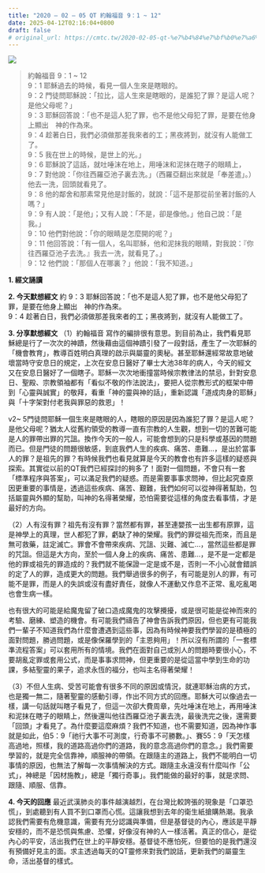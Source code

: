 ```yaml
---
title: "2020 – 02 – 05 QT 約翰福音 9：1 ~ 12"
date: 2025-04-12T02:16:04+0800
draft: false
# original_url: https://cmtc.tw/2020-02-05-qt-%e7%b4%84%e7%bf%b0%e7%a6%8f%e9%9f%b3-9%ef%bc%9a1-12
---
```


![](/images/qt.jpg)
> 約翰福音 9：1 ~ 12  
> 9：1 耶穌過去的時候，看見一個人生來是瞎眼的。  
> 9：2 門徒問耶穌說：「拉比，這人生來是瞎眼的，是誰犯了罪？是這人呢？是他父母呢？」  
> 9：3 耶穌回答說：「也不是這人犯了罪，也不是他父母犯了罪，是要在他身上顯出　神的作為來。  
> 9：4 趁著白日，我們必須做那差我來者的工；黑夜將到，就沒有人能做工了。  
> 9：5 我在世上的時候，是世上的光。」  
> 9：6 耶穌說了這話，就吐唾沫在地上，用唾沫和泥抹在瞎子的眼睛上，  
> 9：7 對他說：「你往西羅亞池子裏去洗。」（西羅亞翻出來就是「奉差遣」。）他去一洗，回頭就看見了。  
> 9：8 他的鄰舍和那素常見他是討飯的，就說：「這不是那從前坐著討飯的人嗎？」  
> 9：9 有人說：「是他」；又有人說：「不是，卻是像他。」他自己說：「是我。」  
> 9：10 他們對他說：「你的眼睛是怎麼開的呢？」  
> 9：11 他回答說：「有一個人，名叫耶穌，他和泥抹我的眼睛，對我說：『你往西羅亞池子去洗。』我去一洗，就看見了。」  
> 9：12 他們說：「那個人在哪裏？」他說：「我不知道。」

**1. 經文誦讀**

**2.  今天默想經文**
約 9：3 耶穌回答說：「也不是這人犯了罪，也不是他父母犯了罪，是要在他身上顯出　神的作為來。  
9：4 趁著白日，我們必須做那差我來者的工；黑夜將到，就沒有人能做工了。

**3. 分享默想經文**
（1）約翰福音 寫作的編排很有意思。到目前為止，我們看見耶穌總是行了一次次的神蹟，然後藉由這個神蹟引發了一段對話，產生了一次耶穌的「機會教育」，教導百姓明白真理的啟示與屬靈的奧秘。甚至耶穌還經常故意地破壞當時守安息日的規定，上次在安息日醫好了畢士大池38年的病人，今天的經文又在安息日醫好了一個瞎子。耶穌一次次地衝撞當時候宗教律法的禁忌，針對安息日、聖殿、宗教領袖都有「看似不敬的作法說法」，要把人從宗教形式的框架中帶到「心靈與誠實」的敬拜，看重「神的靈與神的話」，重新認識「道成肉身的耶穌」與「十字架對付老我與罪惡的救恩」！

v2~ 5門徒問耶穌一個生來是瞎眼的人，瞎眼的原因是因為誰犯了罪？是這人呢？是他父母呢？猶太人從舊約領受的教導一直有宗教的人生觀，想到一切的苦難可能是人的罪帶出罪的咒詛。換作今天的一般人，可能會想到的只是科學或基因的問題而已。但是門徒的問題很敏感，到底我們人生的疾病、痛苦、患難…，是出於當事人的罪？是祖先的罪？有時候我們也看見就算是今天的教會也有許多這樣的疑惑與探索。其實從以前的QT我們已經探討的夠多了！面對一個問題，不會只有一套「標準程序與答案」，可以滿足我們的疑惑。而是需要事事求問神，但比起究查原因更重要的事情是，透過這些疾病、痛苦、艱難，我們如何可以從神得著幫助，包括屬靈與外顯的幫助，叫神的名得著榮耀，恐怕需要從這樣的角度去看事情，才是最好的方向。

（2）人有沒有罪？祖先有沒有罪？當然都有罪，甚至連嬰孩一出生都有原罪，這是神學上的真理，世人都犯了罪，虧缺了神的榮耀。我們的罪從祖先而來，而且是無可救藥，註定滅亡。罪會不會帶來疾病、咒詛、災難、滅亡…，當然這些都是罪的咒詛。但這是大方向，至於一個人身上的疾病、痛苦、患難…，是不是一定都是他的罪或祖先的罪造成的？我們就不能保證一定是或不是，否則一不小心就會錯誤的定了人的罪，造成更大的問題。我們舉過很多的例子，有可能是別人的罪，有可能不是罪，而是人的失誤或沒有盡好責任，就像人不運動又作息不正常、亂吃亂喝也會生病一樣。

也有很大的可能是給魔鬼留了破口造成魔鬼的攻擊攪擾，或是很可能是從神而來的考驗、磨練、塑造的機會。有可能我們禱告了神會告訴我們原因，但也更有可能我們一輩子不知道我們為什麼會遭遇到這些事，因為有時候神要我們學習的是積極的面對問題，勝過問題，或是像保羅學到的「主恩夠用」！所以沒有所謂的「一套標準流程答案」可以套用所有的情境。我們在面對自己或別人的問題時要很小心，不要胡亂定罪或套用公式，而是事事求問神，但更重要的是從這當中學到生命的功課，多結聖靈的果子，追求永恆的福分，也叫主名得著榮耀！

（3）不但人生病、受苦可能會有很多不同的原因或情況，就連耶穌治病的方式，也是獨一無二，隨著聖靈的感動引導，作出不同方式的回應。耶穌大可以像過去一樣，講一句話就叫瞎子看見了，但這一次卻大費周章，先吐唾沫在地上，再用唾沫和泥抹在瞎子的眼睛上，然後還叫他往西羅亞池子裏去洗，最後洗完之後，還需要「回頭」才看見了。為什麼要這麼麻煩？我們不知道，也不需要知道，因為神作事就是如此，伯5：9「祂行大事不可測度，行奇事不可勝數。」、賽55：9「天怎樣高過地，照樣，我的道路高過你們的道路，我的意念高過你們的意念。」我們需要學習的，就是完全信靠神，順服神的帶領。在跟隨主的道路上，我們不能明白一切事情的原因，也無法了解每一次事情解決的方式。跟隨主永遠沒有什麼叫作「公式」，神總是「因材施教」，總是「獨行奇事」。我們能做的最好的事，就是求問、跟隨、順服、信靠。

**4. 今天的回應**
最近武漢肺炎的事件越演越烈，在台灣比較誇張的現象是「口罩恐慌」，到處聽到有人買不到口罩而心慌。這讓我想到去年的衛生紙搶購熱潮。我承認我們需要有危機意識，需要有充分認識與準備，但是基督徒的內心，應該是平靜安穩的，而不是恐慌與焦慮、恐懼，好像沒有神的人一樣活著。真正的信心，是從內心的平安，活出我們在世上的平靜安穩。基督徒不應怕死，但要怕的是我們還沒有預備好見主的面。求主透過每天的QT靈修來對我們說話，更新我們的屬靈生命，活出基督的樣式。
